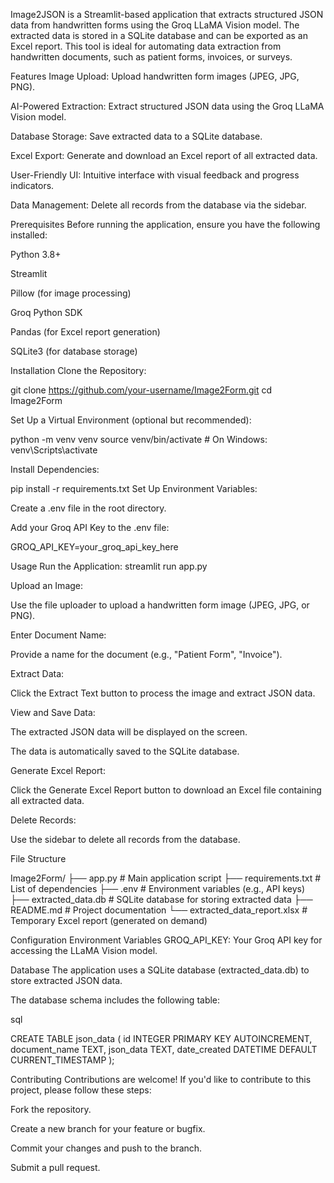 Image2JSON is a Streamlit-based application that extracts structured JSON data from handwritten forms using the Groq LLaMA Vision model. The extracted data is stored in a SQLite database and can be exported as an Excel report. This tool is ideal for automating data extraction from handwritten documents, such as patient forms, invoices, or surveys.

Features
Image Upload: Upload handwritten form images (JPEG, JPG, PNG).

AI-Powered Extraction: Extract structured JSON data using the Groq LLaMA Vision model.

Database Storage: Save extracted data to a SQLite database.

Excel Export: Generate and download an Excel report of all extracted data.

User-Friendly UI: Intuitive interface with visual feedback and progress indicators.

Data Management: Delete all records from the database via the sidebar.

Prerequisites
Before running the application, ensure you have the following installed:

Python 3.8+

Streamlit

Pillow (for image processing)

Groq Python SDK

Pandas (for Excel report generation)

SQLite3 (for database storage)

Installation
Clone the Repository:

git clone https://github.com/your-username/Image2Form.git
cd Image2Form

Set Up a Virtual Environment (optional but recommended):

python -m venv venv
source venv/bin/activate  # On Windows: venv\Scripts\activate

Install Dependencies:

pip install -r requirements.txt
Set Up Environment Variables:

Create a .env file in the root directory.

Add your Groq API Key to the .env file:

GROQ_API_KEY=your_groq_api_key_here

Usage
Run the Application: streamlit run app.py

Upload an Image:

Use the file uploader to upload a handwritten form image (JPEG, JPG, or PNG).

Enter Document Name:

Provide a name for the document (e.g., "Patient Form", "Invoice").

Extract Data:

Click the Extract Text button to process the image and extract JSON data.

View and Save Data:

The extracted JSON data will be displayed on the screen.

The data is automatically saved to the SQLite database.

Generate Excel Report:

Click the Generate Excel Report button to download an Excel file containing all extracted data.

Delete Records:

Use the sidebar to delete all records from the database.

File Structure

Image2Form/
├── app.py                  # Main application script
├── requirements.txt        # List of dependencies
├── .env                    # Environment variables (e.g., API keys)
├── extracted_data.db       # SQLite database for storing extracted data
├── README.md               # Project documentation
└── extracted_data_report.xlsx  # Temporary Excel report (generated on demand)

Configuration
Environment Variables
GROQ_API_KEY: Your Groq API key for accessing the LLaMA Vision model.

Database
The application uses a SQLite database (extracted_data.db) to store extracted JSON data.

The database schema includes the following table:

sql

CREATE TABLE json_data (
    id INTEGER PRIMARY KEY AUTOINCREMENT,
    document_name TEXT,
    json_data TEXT,
    date_created DATETIME DEFAULT CURRENT_TIMESTAMP
);

Contributing
Contributions are welcome! If you'd like to contribute to this project, please follow these steps:

Fork the repository.

Create a new branch for your feature or bugfix.

Commit your changes and push to the branch.

Submit a pull request.